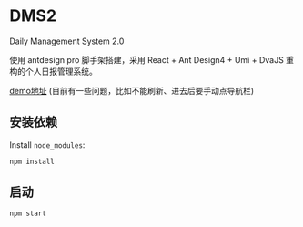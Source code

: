 # DMS2
Daily Management System 2.0

使用 antdesign pro 脚手架搭建，采用 React + Ant Design4 + Umi + DvaJS 重构的个人日报管理系统。

[demo地址](https://kiritoxf.github.io/DMS2/) (目前有一些问题，比如不能刷新、进去后要手动点导航栏)

## 安装依赖

Install `node_modules`:

```bash
npm install
```

## 启动

```bash
npm start
```
